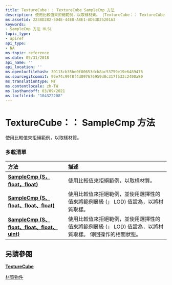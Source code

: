 ```yaml
---
title: TextureCube：： TextureCube SampleCmp 方法
description: 使用比較值來拒絕範例，以取樣材質。 |TextureCube：： TextureCube SampleCmp 方法
ms.assetid: 2238D282-5D4E-44E8-A8E1-AD53D25201A3
keywords:
- SampleCmp 方法 HLSL
topic_type:
- apiref
api_type:
- NA
ms.topic: reference
ms.date: 05/31/2018
api_name: ''
api_location: ''
ms.openlocfilehash: 39113cb35be0f00653dcb8ac53759e19e6489476
ms.sourcegitcommit: 92e74c99f8f4d097676959d0c317f533c2400a80
ms.translationtype: MT
ms.contentlocale: zh-TW
ms.lasthandoff: 03/09/2021
ms.locfileid: "104322208"
---
```

# <a name="texturecubesamplecmp-methods"></a>TextureCube：： SampleCmp 方法

使用比較值來拒絕範例，以取樣材質。

### <a name="overload-list"></a>多載清單



| 方法                                                                                   | 描述                                                                                                                                                                           |
|:-----------------------------------------------------------------------------------------|:--------------------------------------------------------------------------------------------------------------------------------------------------------------------------------------|
| [**SampleCmp (S，float，float)**](dx-graphics-hlsl-to-samplecmp.md)                        | 使用比較值來拒絕範例，以取樣材質。<br/>                                                                                                             |
| [**SampleCmp (S、float、float、float)**](tcube-samplecmp-s-float-float-float-.md)           | 使用比較值來拒絕範例，並使用選擇性的值來將範例層級 (」 LOD) 值設為，以將材質取樣。<br/>                                     |
| [**SampleCmp (S、float、float、float、uint)**](tcube-samplecmp-s-float-float-float-uint-.md) | 使用比較值來拒絕範例，並使用選擇性的值來將範例層級 (」 LOD) 值設為，以將材質取樣。 傳回操作的相關狀態。<br/> |



## <a name="see-also"></a>另請參閱

<dl> <dt>

[**TextureCube**](texturecube.md)
</dt> <dt>

[材質物件](dx-graphics-hlsl-to-type.md)
</dt> </dl>

 

 





